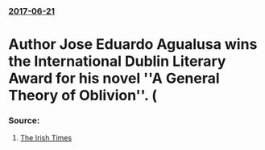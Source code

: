 ### [2017-06-21](/news/2017/06/21/index.md)

# Author Jose Eduardo Agualusa wins the International Dublin Literary Award for his novel ''A General Theory of Oblivion''. (




### Source:

1. [The Irish Times](https://www.irishtimes.com/culture/books/josé-eduardo-agualusa-wins-100-000-international-dublin-literary-award-1.3127773?mode=amp)
